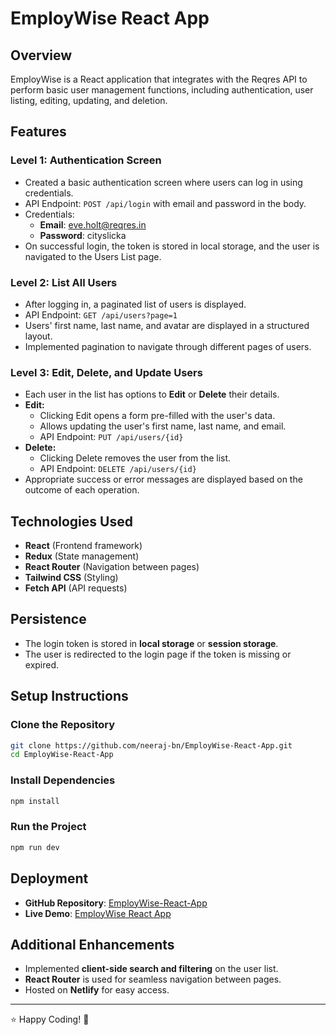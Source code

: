 # EmployWise React App

## Overview
EmployWise is a React application that integrates with the Reqres API to perform basic user management functions, including authentication, user listing, editing, updating, and deletion.

## Features

### Level 1: Authentication Screen
- Created a basic authentication screen where users can log in using credentials.
- API Endpoint: `POST /api/login` with email and password in the body.
- Credentials:
  - **Email**: eve.holt@reqres.in
  - **Password**: cityslicka
- On successful login, the token is stored in local storage, and the user is navigated to the Users List page.

### Level 2: List All Users
- After logging in, a paginated list of users is displayed.
- API Endpoint: `GET /api/users?page=1`
- Users' first name, last name, and avatar are displayed in a structured layout.
- Implemented pagination to navigate through different pages of users.

### Level 3: Edit, Delete, and Update Users
- Each user in the list has options to **Edit** or **Delete** their details.
- **Edit:**
  - Clicking Edit opens a form pre-filled with the user's data.
  - Allows updating the user's first name, last name, and email.
  - API Endpoint: `PUT /api/users/{id}`
- **Delete:**
  - Clicking Delete removes the user from the list.
  - API Endpoint: `DELETE /api/users/{id}`
- Appropriate success or error messages are displayed based on the outcome of each operation.

## Technologies Used
- **React** (Frontend framework)
- **Redux** (State management)
- **React Router** (Navigation between pages)
- **Tailwind CSS** (Styling)
- **Fetch API** (API requests)

## Persistence
- The login token is stored in **local storage** or **session storage**.
- The user is redirected to the login page if the token is missing or expired.

## Setup Instructions
### Clone the Repository
```sh
git clone https://github.com/neeraj-bn/EmployWise-React-App.git
cd EmployWise-React-App
```

### Install Dependencies
```sh
npm install
```

### Run the Project
```sh
npm run dev
```

## Deployment
- **GitHub Repository**: [EmployWise-React-App](https://github.com/neeraj-bn/EmployWise-React-App.git)
- **Live Demo**: [EmployWise React App](https://employwise-react.netlify.app/login)

## Additional Enhancements
- Implemented **client-side search and filtering** on the user list.
- **React Router** is used for seamless navigation between pages.
- Hosted on **Netlify** for easy access.

---

⭐ Happy Coding! 🚀
